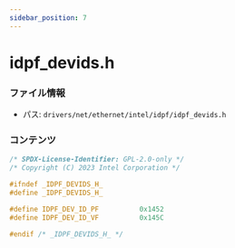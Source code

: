 ```yaml
---
sidebar_position: 7
---
```

# idpf_devids.h

### ファイル情報

- パス: `drivers/net/ethernet/intel/idpf/idpf_devids.h`

### コンテンツ

```h
/* SPDX-License-Identifier: GPL-2.0-only */
/* Copyright (C) 2023 Intel Corporation */

#ifndef _IDPF_DEVIDS_H_
#define _IDPF_DEVIDS_H_

#define IDPF_DEV_ID_PF			0x1452
#define IDPF_DEV_ID_VF			0x145C

#endif /* _IDPF_DEVIDS_H_ */

```
